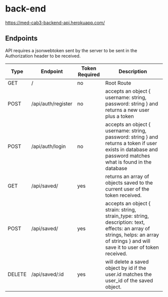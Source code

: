 # back-end

https://med-cab3-backend-api.herokuapp.com/

## Endpoints

API requires a jsonwebtoken sent by the server to be sent in the Authorization header to be received.

| Type   | Endpoint           | Token Required | Description                                                                                                                                                |
|--------|--------------------|----------------|------------------------------------------------------------------------------------------------------------------------------------------------------------|
| GET    | /                  | no             | Root Route                                                                                                                                                 |
| POST   | /api/auth/register | no             | accepts an object { username: string, password: string } and returns a new user plus a token                                                               |
| POST   | /api/auth/login    | no             | accepts an object { username: string, password: string } and returns a token if user exists in database and password matches what is found in the database |
| GET    | /api/saved/        | yes            | returns an array of objects saved to the current user of the token received.                                                                               |
| POST   | /api/saved/        | yes            | accepts an object { strain: string, strain_type: string, description: text, effects: an array of strings, helps: an array of strings } and will save it to user of token received.                    |
| DELETE | /api/saved/:id     | yes            | will delete a saved object by id if the user.id matches the user_id of the saved object.                                                                   |
